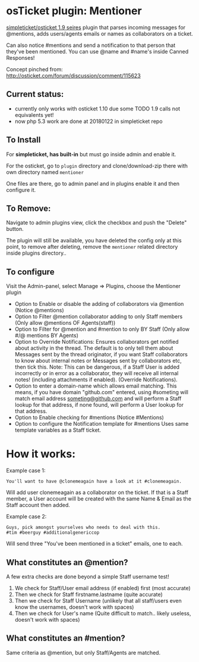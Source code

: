 # osTicket plugin: Mentioner

[simpleticket/osticket 1.9 seires](https://gitlab.com/venenux/simpleticket109) plugin that 
parses incoming messages for @mentions, adds users/agents emails or names as collaborators on a ticket.

Can also notice #mentions and send a notification to that person that they've been mentioned.
You can use @name and #name's inside Canned Responses!

Concept pinched from: http://osticket.com/forum/discussion/comment/115623

## Current status:

- currently only works with osticket 1.10 due some TODO 1.9 calls not equivalents yet!
- now php 5.3 work are done at 20180122 in simpleticket repo

## To Install

For **simpleticket, has built-in** but must go inside admin and enable it.

For the osticket, go to `plugin` directory and clone/download-zip there with own directory named `mentioner` 

One files are there, go to admin panel and in plugins enable it and then configure it.

## To Remove:

Navigate to admin plugins view, click the checkbox and push the "Delete" button.

The plugin will still be available, you have deleted the config only at this point, 
to remove after deleting, remove the `mentioner` related directory inside plugins directory..

## To configure

Visit the Admin-panel, select Manage => Plugins, choose the Mentioner plugin

- Option to Enable or disable the adding of collaborators via @mention (Notice @mentions)
- Option to Filter @mention collaborator adding to only Staff members (Only allow @mentions OF Agents(staff))
- Option to Filter for @mention and #mention to only BY Staff (Only allow #/@ mentions BY Agents)
- Option to Override Notifications: Ensures collaborators get notified about activity in the thread. The default is to only tell them about Messages sent by the thread originator, if you want Staff collaborators to know about internal notes or Messages sent by collaborators etc, then tick this. Note: This can be dangerous, if a Staff User is added incorrectly or in error as a collaborator, they will receive all internal notes! (including attachments if enabled). (Override Notifications). 
- Option to enter a domain-name which allows email matching. This means, if you have domain "github.com" entered, using #someting will match email address someting@github.com and will perform a Staff lookup for that address, if none found, will perform a User lookup for that address.
- Option to Enable checking for #mentions (Notice #Mentions) 
- Option to configure the Notification template for #mentions Uses same template variables as a Staff ticket.

# How it works:

Example case 1:
```
You'll want to have @clonemeagain have a look at it #clonemeagain.
```
Will add user clonemeagain as a collaborator on the ticket. If that is a Staff member, 
a User account will be created with the same Name & Email as the Staff account then added.


Example case 2:
```
Guys, pick amongst yourselves who needs to deal with this.
#tim #beerguy #additionalgenericcop
```
Will send three "You've been mentioned in a ticket" emails, one to each.

## What constitutes an @mention?

A few extra checks are done beyond a simple Staff username test!
 
1. We check for Staff/User email address (if enabled) first (most accurate)
1. Then we check for Staff firstname.lastname (quite accurate)
1. Then we check for Staff Username (unlikely that all staff/users even know the usernames, doesn't work with spaces)
1. Then we check for User's name (Quite difficult to match.. likely useless, doesn't work with spaces)

## What constitutes an #mention?

Same criteria as @mention, but only Staff/Agents are matched. 

